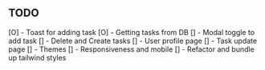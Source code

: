 ## TODO

[O] - Toast for adding task
[O] - Getting tasks from DB
[] - Modal toggle to add task
[] - Delete and Create tasks
[] - User profile page
[] - Task update page
[] - Themes
[] - Responsiveness and mobile
[] - Refactor and bundle up tailwind styles

